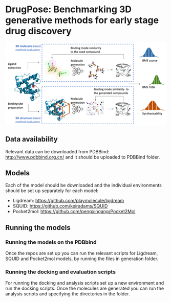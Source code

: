 # DrugPose: Benchmarking 3D generative methods for early stage drug discovery

![alt text](Images/Pipeline.png)

## Data availability

Relevant data can be downloaded from PDBBind: http://www.pdbbind.org.cn/ and it should be uploaded to PDBBind folder.

## Models

Each of the model should be downloaded and the individual environments should be set up separately for each model:

- Ligdream: https://github.com/playmolecule/ligdream
- SQUID: https://github.com/keiradams/SQUID
- Pocket2mol: https://github.com/pengxingang/Pocket2Mol

## Running the models

### Running the models on the PDBbind
Once the repos are set up you can run the relevant scripts for Ligdream, SQUID and Pocket2mol models, by running the files in generation folder.

### Running the docking and evaluation scripts
For running the docking and analysis scripts set up a new environment and run the docking scripts. Once the molecules are generated you can run the analysis scripts and specifying the directories in the folder.



